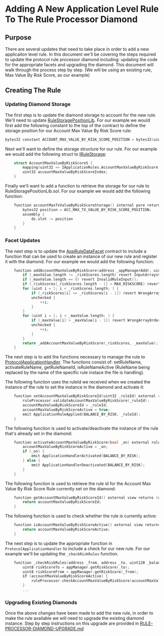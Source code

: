 # Adding A New Application Level Rule To The Rule Processor Diamond

## Purpose

There are several updates that need to take place in order to add a new applicaiton level rule. In this document we'll be covering the steps required to update the protocol rule processor diamond including: updating the code for the appropriate facets and upgrading the diamond. This document will walk through the process step by step. (We will be using an existing rule, Max Value By Risk Score, as our example) 

## Creating The Rule

### Updating Diamond Storage

The first step is to update the diamond storage to account for the new rule. We'll need to update [RuleStoragePositionLib](../../../../../src/protocol/economic/ruleProcessor/RuleStoragePositionLib.sol). For our example we would first add the following constant to the top of the contract to define the storage position for our Account Max Value By Risk Score rule:

```c
bytes32 constant ACCOUNT_MAX_VALUE_BY_RISK_SCORE_POSITION = bytes32(uint256(keccak256("account-max-value-by-risk-score")) - 1);
```

Next we'll want to define the storage structure for our rule. For our example we would add the following struct to [IRuleStorage](../../../../../src/protocol/economic/ruleProcessor/IRuleStorage.sol):

```c
    struct AccountMaxValueByRiskScoreS {
        mapping(uint32 => IApplicationRules.AccountMaxValueByRiskScore) accountMaxValueByRiskScoreRules;
        uint32 accountMaxValueByRiskScoreIndex;
    }
```

Finally we'll want to add a function to retrieve the storage for our rule to RuleStoragePositionLib.sol. For our example we would add the following function:

```c
    function accountMaxTxValueByRiskScoreStorage() internal pure returns (IRuleStorage.AccountMaxTxValueByRiskScoreS storage ds) {
        bytes32 position = ACC_MAX_TX_VALUE_BY_RISK_SCORE_POSITION;
        assembly {
            ds.slot := position
        }
    }
```

### Facet Updates

The next step is to update the [AppRuleDataFacet](../../../../../src/protocol/economic/ruleProcessor/AppRuleDataFacet.sol) contract to include a function that can be used to create an instance of our new rule and register it with the diamond. For our example we would add the following function:

```c
    function addAccountMaxValueByRiskScore(address _appManagerAddr, uint8[] calldata _riskScores, uint48[] calldata _maxValue) external ruleAdministratorOnly(_appManagerAddr) returns (uint32) {
        if (_maxValue.length != _riskScores.length) revert InputArraysSizesNotValid();
        if (_maxValue.length == 0) revert InvalidRuleInput();
        if (_riskScores[_riskScores.length - 1] > MAX_RISKSCORE) revert RiskLevelCannotExceed99();
        for (uint i = 1; i < _riskScores.length; ) {
            if (_riskScores[i] <= _riskScores[i - 1]) revert WrongArrayOrder();
            unchecked {
                ++i;
            }
        }
        for (uint i = 1; i < _maxValue.length; ) {
            if (_maxValue[i] > _maxValue[i - 1]) revert WrongArrayOrder();
            unchecked {
                ++i;
            }
        }
        return _addAccountMaxValueByRiskScore(_riskScores, _maxValue);
    }
```

The next step is to add the functions necessary to manage the rule to [ProtocolApplicationHandler](../../../../../src/client/application/ProtocolApplicationHandler.sol). The functions consist of: setRuleName, activateRuleName, getRuleNameId, isRuleNameActive (RuleName being replaced by the name of the specific rule instace the file is handling).

The following function uses the ruleId we received when we created the instance of the rule to set the instance in the diamond and activate it:

```c
    function setAccountMaxValueByRiskScoreId(uint32 _ruleId) external ruleAdministratorOnly(appManagerAddress) {
        ruleProcessor.validateAccountMaxValueByRiskScore(_ruleId);
        accountMaxValueByRiskScoreId = _ruleId;
        accountMaxValueByRiskScoreActive = true;
        emit ApplicationRuleApplied(BALANCE_BY_RISK, _ruleId);
    }
```

The following function is used to activate/deactivate the instance of the rule that's already set in the diamond:

```c
    function activateAccountMaxValueByRiskScore(bool _on) external ruleAdministratorOnly(appManagerAddress) {
        accountMaxValueByRiskScoreActive = _on;
        if (_on) {
            emit ApplicationHandlerActivated(BALANCE_BY_RISK);
        } else {
            emit ApplicationHandlerDeactivated(BALANCE_BY_RISK);
        }
    }
```

The following function is used to retrieve the rule id for the Account Max Value By Risk Score Rule currently set on the diamond:

```c
    function getAccountMaxValueByRiskScoreId() external view returns (uint32) {
        return accountMaxValueByRiskScoreId;
    }
```

The following function is used to check whether the rule is currently active:

```c 
    function isAccountMaxValueByRiskScoreActive() external view returns (bool) {
        return accountMaxValueByRiskScoreActive;
    }
```


The next step is to update the appropriate function in `ProtocolApplicationHandler` to include a check for our new rule. For our example we'll be updating the `_checkRiskRules` function. 

```c
    function _checkRiskRules(address _from, address _to, uint128 _balanceValuation, uint128 _transferValuation) internal {
        uint8 riskScoreTo = appManager.getRiskScore(_to);
        uint8 riskScoreFrom = appManager.getRiskScore(_from);
        if (accountMaxValueByRiskScoreActive) {
            ruleProcessor.checkAccountMaxValueByRiskScore(accountMaxValueByRiskScoreId, _to, riskScoreTo, _balanceValuation, _transferValuation);
        }
        ...
```

### Upgrading Existing Diamonds

Once the above changes have been made to add the new rule, in order to make the rule available we will need to upgrade the existing diamond instance. Step by step instructions on this upgrade are provided in [RULE-PROCESSOR-DIAMOND-UPGRADE.md](../../../Architecture/Protocol/RULE-PROCESSOR-DIAMOND-UPGRADE.md) 